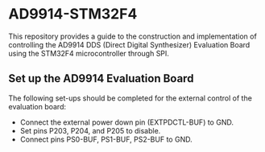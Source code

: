 # AD9914-STM32F4
This repository provides a guide to the construction and implementation of controlling the AD9914 DDS (Direct Digital Synthesizer) Evaluation Board using the STM32F4 microcontroller through SPI. 
## Set up the AD9914 Evaluation Board
The following set-ups should be completed for the external control of the evaluation board:
- Connect the external power down pin (EXTPDCTL-BUF) to GND.
- Set pins P203, P204, and P205 to disable.
- Connect pins PS0-BUF, PS1-BUF, PS2-BUF to GND.


